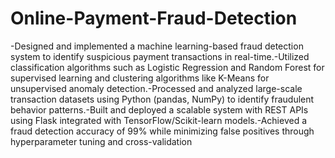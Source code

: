 # Online-Payment-Fraud-Detection
-Designed and implemented a machine learning-based fraud detection system to identify suspicious payment 
transactions in real-time.-Utilized classification algorithms such as Logistic Regression and Random Forest for supervised learning and clustering 
algorithms like K-Means for unsupervised anomaly detection.-Processed and analyzed large-scale transaction datasets using Python (pandas, NumPy) to identify fraudulent behavior 
patterns.-Built and deployed a scalable system with REST APIs using Flask integrated with TensorFlow/Scikit-learn models.-Achieved a fraud detection accuracy of 99% while minimizing false positives through hyperparameter tuning and 
cross-validation
